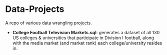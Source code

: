 # Data-Projects
A repo of various data wrangling projects.

<ul>
  <li><b>College Football Television Markets.sql</b>: generates a dataset of all 130 US colleges & universities that participate in Division I football, along with the media market (and market rank) each college/university resides in.</li>
</ul>
